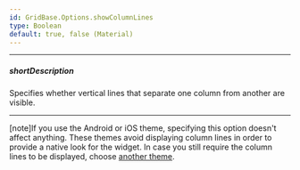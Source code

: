 ```yaml
---
id: GridBase.Options.showColumnLines
type: Boolean
default: true, false (Material)
---
```

---
##### shortDescription
Specifies whether vertical lines that separate one column from another are visible.

---
[note]If you use the Android or iOS theme, specifying this option doesn't affect anything. These themes avoid displaying column lines in order to provide a native look for the widget. In case you still require the column lines to be displayed, choose [another theme](/Documentation/Guide/Themes_and_Styles/Predefined_Themes/).